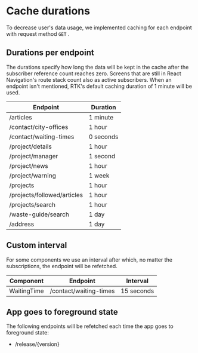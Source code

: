 # Cache durations

To decrease user's data usage, we implemented caching for each endpoint with request method `GET` .

## Durations per endpoint

The durations specify how long the data will be kept in the cache after the subscriber reference count reaches zero. Screens that are still in React Navigation's route stack count also as active subscribers.
When an endpoint isn't mentioned, RTK's default caching duration of 1 minute will be used.

| Endpoint                    | Duration  |
| --------------------------- | --------- |
| /articles                   | 1 minute  |
| /contact/city-offices       | 1 hour    |
| /contact/waiting-times      | 0 seconds |
| /project/details            | 1 hour    |
| /project/manager            | 1 second  |
| /project/news               | 1 hour    |
| /project/warning            | 1 week    |
| /projects                   | 1 hour    |
| /projects/followed/articles | 1 hour    |
| /projects/search            | 1 hour    |
| /waste-guide/search         | 1 day     |
| /address                    | 1 day     |

## Custom interval

For some components we use an interval after which, no matter the subscriptions, the endpoint will be refetched.

| Component   | Endpoint               | Interval   |
| ----------- | ---------------------- | ---------- |
| WaitingTime | /contact/waiting-times | 15 seconds |

## App goes to foreground state

The following endpoints will be refetched each time the app goes to foreground state:

- /release/{version}
